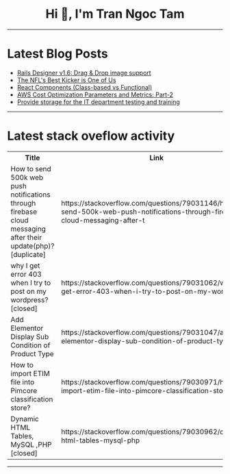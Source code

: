 <h1 align="center">Hi 👋, I'm Tran Ngoc Tam</h1>

---

# Latest Blog Posts 
<!-- BLOG-POST-LIST:START -->
- [Rails Designer v1.6: Drag &amp; Drop image support](https://dev.to/railsdesigner/rails-designer-v16-drag-drop-image-support-421c)
- [The NFL&#39;s Best Kicker is One of Us](https://dev.to/ben/the-nfls-best-kicker-is-one-of-us-5f1k)
- [React Components &lpar;Class-based vs Functional&rpar;](https://dev.to/imyusufakhtar/react-components-class-based-vs-functional-7nj)
- [AWS Cost Optimization Parameters and Metrics: Part-2](https://dev.to/devtron_inc/aws-cost-optimization-parameters-and-metrics-part-2-3nim)
- [Provide storage for the IT department testing and training](https://dev.to/izuabueke/provide-storage-for-the-it-department-testing-and-training-bnb)
<!-- BLOG-POST-LIST:END -->

---

# Latest stack oveflow activity
<table>
  <tr><th>Title</th><th>Link</th></tr>
  <!-- STACKOVERFLOW:START --><tr><td>How to send 500k web push notifications through firebase cloud messaging after their update&lpar;php&rpar;? [duplicate]</td><td>https://stackoverflow.com/questions/79031146/how-to-send-500k-web-push-notifications-through-firebase-cloud-messaging-after-t</td></tr><tr><td>why I get error 403 when I try to post on my wordpress? [closed]</td><td>https://stackoverflow.com/questions/79031062/why-i-get-error-403-when-i-try-to-post-on-my-wordpress</td></tr><tr><td>Add Elementor Display Sub Condition of Product Type</td><td>https://stackoverflow.com/questions/79031047/add-elementor-display-sub-condition-of-product-type</td></tr><tr><td>How to import ETIM file into Pimcore classification store?</td><td>https://stackoverflow.com/questions/79030971/how-to-import-etim-file-into-pimcore-classification-store</td></tr><tr><td>Dynamic HTML Tables, MySQL ,PHP [closed]</td><td>https://stackoverflow.com/questions/79030962/dynamic-html-tables-mysql-php</td></tr><!-- STACKOVERFLOW:END -->
</table>

---


